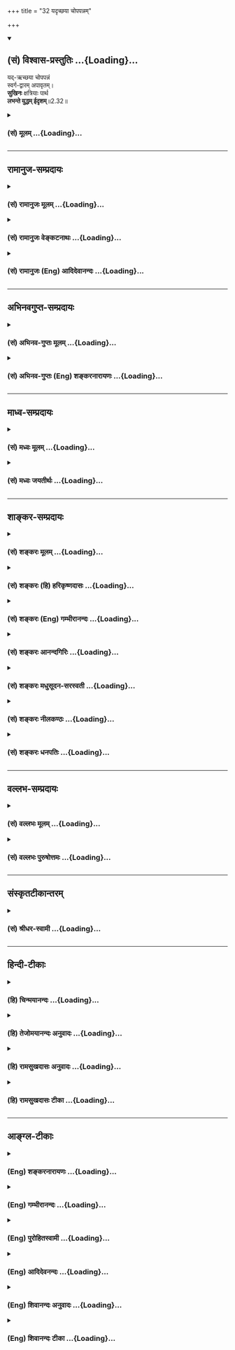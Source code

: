 +++
title = "32 यदृच्छया चोपपन्नम्"

+++
<div class="js_include" newlevelforh1="2" title="(सं) विश्वास-प्रस्तुतिः" unfilled url="/purANam_vaiShNavam/mahAbhAratam/06-bhIShma-parva/03-bhagavad-gItA-parva/saMskRtam/vishvAsa-prastutiH/02_sAnkhya-yogaH_sarva-/32_yadRchChayA_chopa.md">
<details open><summary><h2>(सं) विश्वास-प्रस्तुतिः ...{Loading}...</h2></summary>

यद्-ऋच्छया चोपपन्नं  
स्वर्ग-द्वारम् अपावृतम्।  
**सुखिनः** क्षत्रियाः पार्थ  
**लभन्ते युद्धम् ईदृशम्**॥2.32॥
</details>
</div>
<div class="js_include collapsed" newlevelforh1="3" title="(सं) मूलम्" unfilled url="/purANam_vaiShNavam/mahAbhAratam/06-bhIShma-parva/03-bhagavad-gItA-parva/saMskRtam/mUlam/02_sAnkhya-yogaH_sarva-/32_yadRchChayA_chopa.md">
<details><summary><h3>(सं) मूलम् ...{Loading}...</h3></summary>

यदृच्छया चोपपन्नं स्वर्गद्वारमपावृतम्।  
सुखिनः क्षत्रियाः पार्थ लभन्ते युद्धमीदृशम्।।2.32।।
</details>
</div>


_________________
## रामानुज-सम्प्रदायः
<div class="js_include collapsed" newlevelforh1="3" title="(सं) रामानुजः मूलम्" unfilled url="/purANam_vaiShNavam/mahAbhAratam/06-bhIShma-parva/03-bhagavad-gItA-parva/saMskRtam/rAmAnujaH/mUlam/02_sAnkhya-yogaH_sarva-/32_yadRchChayA_chopa.md">
<details><summary><h3>(सं) रामानुजः मूलम् ...{Loading}...</h3></summary>

।।2.32।। अयत्नोपनतम् इदं निरतिशयसुखोपायभूतं निर्विघ्नम् **ईदृशं युद्धं
सुखिनः** पुण्यवन्तः **क्षत्रिया लभन्ते।  
**

</details>
</div>
<div class="js_include collapsed" newlevelforh1="3" title="(सं) रामानुजः वेङ्कटनाथः" unfilled url="/purANam_vaiShNavam/mahAbhAratam/06-bhIShma-parva/03-bhagavad-gItA-parva/saMskRtam/rAmAnujaH/venkaTanAthaH/02_sAnkhya-yogaH_sarva-/32_yadRchChayA_chopa.md">
<details><summary><h3>(सं) रामानुजः वेङ्कटनाथः ...{Loading}...</h3></summary>

  
  
।।2.32।। पुनरपि प्राणिमारणस्यापि युद्धस्य प्रशंसामुखेनाधर्मभ्रममुन्मूलयति
यदृच्छयेति। यदृच्छयोपपन्नं इत्यत्राहेतुत्वादिभ्रमव्युदासायाह
अयत्नोपनतमिति। प्राक्तननिरतिशय
पुण्यविपाकलभ्यत्वादिदानीमयत्नोपनतत्वम्। निरतिशयसुखोपायभूतमिति।
स्वर्गशब्दो हियस्मिन्नोष्णं न शीतंयन्न दुःखेन सम्भिन्नं न च
ग्रस्तमनन्तरम्। अभिलाषोपनीतं तत्सुखं स्वर्गपदास्पदम् इति
निरतिशयसुखविशेषे व्युत्पन्नः। देशविशेषस्तु तादृशसुखभोगस्थानतया स्वर्गः।
धर्माणां च स्वतो निरतिशयसुखसाधनत्वं स्वभावः।
फलाभिसन्ध्यादिलक्षणप्रतिबन्धकवशादन्यथात्वमिति च्विप्रत्ययमप्रयुञ्जानस्य
भावः। अपावृतशब्दाभिप्रेतं निर्विघ्नत्वम्। सुखिनः इत्यस्यपुण्यवन्त इति
प्रतिपदम्। न हि सुखमेवेदृशयुद्धलाभहेतुः। अतोऽत्र  
  
सुखशब्देन सुखसाधनं लक्ष्यत इति भावः। यद्वाऽत्र सुखिशब्दः
सुखयोग्यत्वलक्षणसम्बन्धपरः। तद्योग्यत्वं च पुण्यवत्त्वमेवेति भावः।  
  
  
  

</details>
</div>
<div class="js_include collapsed" newlevelforh1="3" title="(सं) रामानुजः (Eng) आदिदेवानन्दः" unfilled url="/purANam_vaiShNavam/mahAbhAratam/06-bhIShma-parva/03-bhagavad-gItA-parva/saMskRtam/rAmAnujaH/english/AdidevAnandaH/02_sAnkhya-yogaH_sarva-/32_yadRchChayA_chopa.md">
<details><summary><h3>(सं) रामानुजः (Eng) आदिदेवानन्दः ...{Loading}...</h3></summary>

2.32 Only the fortunate Ksatriyas, i.e., the meritorious ones, gian such a war as this, which has come unsought, which is the means for the attainment of immeasurable bliss, and which gives an unobstructed pathway to heaven.

</details>
</div>


_________________
## अभिनवगुप्त-सम्प्रदायः
<div class="js_include collapsed" newlevelforh1="3" title="(सं) अभिनव-गुप्तः मूलम्" unfilled url="/purANam_vaiShNavam/mahAbhAratam/06-bhIShma-parva/03-bhagavad-gItA-parva/saMskRtam/abhinava-guptaH/mUlam/02_sAnkhya-yogaH_sarva-/32_yadRchChayA_chopa.md">
<details><summary><h3>(सं) अभिनव-गुप्तः मूलम् ...{Loading}...</h3></summary>

।।2.33।। यदृच्छयेति। अन्येऽपि ये +++(N omits ये)+++ काममयाः क्षत्रियाः
तैरपीदृशं युद्धं स्वर्गहेतुत्वात् न त्याज्यम्। किं पुनर्यस्य ईदृशं
ज्ञानमुपदिष्टम् इति तात्पर्यम्। न पुनः स्वर्गपर्यवसायी श्लोकः +++(N omit न
पुनः श्लोकः)+++।  

</details>
</div>
<div class="js_include collapsed" newlevelforh1="3" title="(सं) अभिनव-गुप्तः (Eng) शङ्करनारायणः" unfilled url="/purANam_vaiShNavam/mahAbhAratam/06-bhIShma-parva/03-bhagavad-gItA-parva/saMskRtam/abhinava-guptaH/english/shankaranArAyaNaH/02_sAnkhya-yogaH_sarva-/32_yadRchChayA_chopa.md">
<details><summary><h3>(सं) अभिनव-गुप्तः (Eng) शङ्करनारायणः ...{Loading}...</h3></summary>

2.32 Yadrcchaya etc. A war of this nature, because it is conducive to
the heaven, should not be avoided even by other such Ksatriyas who are
full of desires How much less \[it is to be avoided\] in the case of one
to whom the science of knowledge of this nature has been taught ; This
is what is intended to be conveyed \[here\] And the verse does not at
all end with \[determining how to attain\] the heaven. The very thing
(i.e. sin), fearing which you withdraw from the battle, will befall you
branching off hundredfold. This \[the Lord\] says-

</details>
</div>


_________________
## माध्व-सम्प्रदायः
<div class="js_include collapsed" newlevelforh1="3" title="(सं) मध्वः मूलम्" unfilled url="/purANam_vaiShNavam/mahAbhAratam/06-bhIShma-parva/03-bhagavad-gItA-parva/saMskRtam/madhvaH/mUlam/02_sAnkhya-yogaH_sarva-/32_yadRchChayA_chopa.md">
<details><summary><h3>(सं) मध्वः मूलम् ...{Loading}...</h3></summary>

।।2.32।। Sri Madhvacharya did not comment on this sloka.  
  

</details>
</div>
<div class="js_include collapsed" newlevelforh1="3" title="(सं) मध्वः जयतीर्थः" unfilled url="/purANam_vaiShNavam/mahAbhAratam/06-bhIShma-parva/03-bhagavad-gItA-parva/saMskRtam/madhvaH/jayatIrthaH/02_sAnkhya-yogaH_sarva-/32_yadRchChayA_chopa.md">
<details><summary><h3>(सं) मध्वः जयतीर्थः ...{Loading}...</h3></summary>

।।2.32।। Sri Jayatirtha did not comment on this sloka.  
  

</details>
</div>


_________________
## शाङ्कर-सम्प्रदायः
<div class="js_include collapsed" newlevelforh1="3" title="(सं) शङ्करः मूलम्" unfilled url="/purANam_vaiShNavam/mahAbhAratam/06-bhIShma-parva/03-bhagavad-gItA-parva/saMskRtam/shankaraH/mUlam/02_sAnkhya-yogaH_sarva-/32_yadRchChayA_chopa.md">
<details><summary><h3>(सं) शङ्करः मूलम् ...{Loading}...</h3></summary>

।।2.32।।  
  
यदृच्छया च अप्रार्थिततया उपपन्नम् आगतं स्वर्गद्वारम् अपावृतम् उद्धाटितं
ये एतत् ईदृशं युद्धं लभन्ते क्षत्रियाः हे पार्थ किं न सुखिनः ते  
एवं कर्तव्यताप्राप्तमपि  
  

</details>
</div>
<div class="js_include collapsed" newlevelforh1="3" title="(सं) शङ्करः (हि) हरिकृष्णदासः" unfilled url="/purANam_vaiShNavam/mahAbhAratam/06-bhIShma-parva/03-bhagavad-gItA-parva/saMskRtam/shankaraH/hindI/harikRShNadAsaH/02_sAnkhya-yogaH_sarva-/32_yadRchChayA_chopa.md">
<details><summary><h3>(सं) शङ्करः (हि) हरिकृष्णदासः ...{Loading}...</h3></summary>

।।2.32।। और भी वह युद्ध किसलिये कर्तव्य है सो कहते हैं  
  
हे पार्थ अनिच्छासे प्राप्त बिना माँगे मिले हुए ऐसे खुले हुए
स्वर्गद्वाररूप युद्धको जो क्षत्रिय पाते हैं क्या वे सुखी नहीं हैं।  

</details>
</div>
<div class="js_include collapsed" newlevelforh1="3" title="(सं) शङ्करः (Eng) गम्भीरानन्दः" unfilled url="/purANam_vaiShNavam/mahAbhAratam/06-bhIShma-parva/03-bhagavad-gItA-parva/saMskRtam/shankaraH/english/gambhIrAnandaH/02_sAnkhya-yogaH_sarva-/32_yadRchChayA_chopa.md">
<details><summary><h3>(सं) शङ्करः (Eng) गम्भीरानन्दः ...{Loading}...</h3></summary>

2.32 Why, again, does that battle become a duty; This is being answered
(as follows) \[A specific rule is more authoritative than a general
rule. Non-violence is a general rule enjoined by the scriptures, but the
duty of fighting is a specific rule for a Ksatriya.\]: Partha, O son of
Partha; are not those Ksatiryas sukhinah, happy \[Happy in this world as
also in the other.\] who labhante, come across; a yuddham, battle;
idrsam, of this kind; upapannam, which presents itself; yadrcchaya,
unsought for; and which is an apavrtam, open; svarga-dvaram, gate to
heaven; \[Rites and duties like sacrifices etc. yield their results
after the lapse of some time. But the Ksatriyas go to heaven immediatley
after dying in battle, because, unlike the minds of others, their minds
remaind fully engaged in their immediate duty.\]

</details>
</div>
<div class="js_include collapsed" newlevelforh1="3" title="(सं) शङ्करः आनन्दगिरिः" unfilled url="/purANam_vaiShNavam/mahAbhAratam/06-bhIShma-parva/03-bhagavad-gItA-parva/saMskRtam/shankaraH/AnandagiriH/02_sAnkhya-yogaH_sarva-/32_yadRchChayA_chopa.md">
<details><summary><h3>(सं) शङ्करः आनन्दगिरिः ...{Loading}...</h3></summary>

।।2.32।। युद्धस्य
गुर्वाद्यनेकप्राणिहिंसात्मकस्याहिंसाशास्त्रविरोधान्नास्ति कर्तव्यतेति
शङ्कते **कुतश्चेति।** अग्नीषोमीयहिंसादिवद्युद्धमपि क्षत्रियस्य
विहितत्वादनुष्ठेयं सामान्यशास्त्रतो विशेषशास्त्रस्य बलीयस्त्वादित्याह
**उच्यत इति।** तथापि युद्धे प्रवृत्तानामैहिकामुष्मिकस्यापि
सुखाभावादुपरतिरेव ततो युक्ता प्रतिभातीत्याशङ्क्याह **यदृच्छयेति।**
चिरेण चिरतरेण कालेन च यागाद्यनुष्ठायिनः स्वर्गादिभाजो भवन्ति
युध्यमानास्तु क्षत्रिया बहिर्मुखताविहीनाः सहसैव स्वर्गादिसुखभोक्तारस्तेन
तव कर्तव्यमेव युद्धमिति व्याख्यानेन स्फुटयति **यदृच्छयेत्यादिना।**
इहामुत्र च भाविसुखवतामेव क्षत्रियाणां
स्वधर्मभूतयुद्धसिद्धेस्तादर्थ्येनोत्थानं शोकमोहौ हित्वा
कर्तव्यमित्यर्थः।  

</details>
</div>
<div class="js_include collapsed" newlevelforh1="3" title="(सं) शङ्करः मधुसूदन-सरस्वती" unfilled url="/purANam_vaiShNavam/mahAbhAratam/06-bhIShma-parva/03-bhagavad-gItA-parva/saMskRtam/shankaraH/madhusUdana-sarasvatI/02_sAnkhya-yogaH_sarva-/32_yadRchChayA_chopa.md">
<details><summary><h3>(सं) शङ्करः मधुसूदन-सरस्वती ...{Loading}...</h3></summary>

।।2.32।। ननु युद्धस्य कर्तव्यत्वेऽपि न भीष्मद्रोणादिभिर्गुरुभिः सह
तत्कर्तुमुचितमतिगर्हितत्वादित्याशङ्क्याह यदृच्छया स्वप्रयत्नव्यतिरेकेण।
चोऽवधारणे। अप्रार्थनयैवोपस्थितमीदृशं भीष्मद्रोणादिवीरपुरुषप्रतियोगिकं
कीर्तिराज्यलाभदृष्टफलसाधनं युद्धं ये क्षत्रियाः प्रतियोगिकत्वेन लभन्ते
ते सुखभाज एव। जये सत्यनायासेनैव यशसो राज्यस्य च लाभात् पराजये  
  
वातिशीघ्रमेव स्वर्गस्य लाभादित्याह स्वर्गद्वारमपावृतमिति। अप्रतिबद्धं
स्वर्गसाधनं युद्धमव्यवधानेनैव स्वर्गजनकम्।  
  
ज्योतिष्टोमादिकं तु चिरतरेण। देहपातस्य प्रतिबन्धाभावस्य
चापेक्षणादित्यर्थः। स्वर्गद्वारमित्यनेन श्येनादिवत्प्रत्यवायशङ्का  
  
परिहृता। श्येनादयो हि विहिता अपि फलदोषेण दुष्टाः। तत्फलस्य शत्रुवधस्यन
हिंस्यात्सर्वा भूतानिब्राह्मणं न हन्यात् इत्यादिशास्त्रनिषिद्धस्य
प्रत्यवायजनकत्वात् फले विध्यभावाच्च नविधिस्पृष्टे निषेधानवकाशः इति
न्यायावतारः। युद्धस्य हि फलं स्वर्गः स च न निषिद्धः। तथाच मनुःआहवेषु
मिथोन्योन्यं जिघांसन्ते महीक्षितः। युध्यमानाः परं शक्त्या स्वर्गं
यान्त्यपराङ्मुखाः।। इति। युद्धं तु अग्नीषोभीयाद्यालम्भवद्विहित्वान्न
निषेधेन स्प्रष्टुं शक्यते  
  
षोडशिग्रहणादिवद्ग्रहणाग्रहणयोस्तुल्यबलतया विकल्पवत्सामान्यशास्त्रस्य
विशेषशास्त्रेण संकोचसंभवात्। तथाचविधिस्पृष्टे निषेधानवकाशः इति
न्यायाद्युद्धं न प्रत्यवायजनकम्। नापि
भीष्मद्रोणादिगुरुब्राह्मणादिवधनिमित्तो दोषस्तेषामाततायित्वात्। तदुक्तं
मनुनागुरुं वा बालवृद्धौ वा ब्राह्मणं वा बहुश्रुतम्। आततायिनमायान्तं
हन्यादेवाविचारयन्।। आततायिनमायान्तमपि वेदान्तपारगम्। जिघांसन्तं
जिघांसीयान्न तेन ब्रह्महा भवेत्।। नाततायिवधे दोषो हन्तुर्भवति कश्चन।।
इत्यादि। ननुस्मृत्योर्विरोधे न्यायस्तु बलवान्व्यवहारतः। अर्थशास्त्रात्तु
बलवद्धर्मशास्त्रमिति स्थितिः।। इति  
  
याज्ञवल्क्यवचनादाततायिब्राह्मणवधेऽपि प्रत्यवायोऽस्त्येव। ब्राह्मणं न
हन्यात् इति हि दृष्टप्रयोजनानपेक्षत्वाद्धर्मशास्त्रञ्जिघांसन्तं
जिघांसीयान्न तेन ब्रह्महा भवेत् इति च स्वजीवनार्थत्वादर्थशास्त्रम्।
अत्रोच्यतेब्रह्मणे ब्राह्मणमालभेत  
  
इतिवद्युद्धविधायकमपि धर्मशास्त्रमेव। सुखदुःखे समे कृत्वा इत्यत्र
दृष्टप्रयोजनानपेक्षत्वस्य वक्ष्यमाणत्वात्। याज्ञवल्क्यवचनं तु
दृष्टप्रयोजनोद्देश्यककूटयुद्धादिकृतवधविषयमित्यदोषः। मिताक्षराकारस्तु
धर्मार्थसंनिपातेऽर्थग्राहिण एतदेवेति  
  
द्वादशवार्षिकप्रायश्चित्तस्यैतच्छब्दपरामृष्टस्यापस्तम्बेन
विधानान्मित्रलब्ध्याद्यर्थशास्त्रानुसारेण चतुष्पाद्व्यवहारे शत्रोरपि
जये  
  
धर्मशास्त्रातिक्रमो न कर्तव्य इत्येतत्परं वचनमेतत् इत्याह। भवत्वेवं न नो
हानिः। तदेवं युद्धकरणे सुखोक्तेःस्वजनं हि कथं हत्वा सुखिनः स्याम माधव
इत्यर्जुनोक्तमपाकृतम्।  

</details>
</div>
<div class="js_include collapsed" newlevelforh1="3" title="(सं) शङ्करः नीलकण्ठः" unfilled url="/purANam_vaiShNavam/mahAbhAratam/06-bhIShma-parva/03-bhagavad-gItA-parva/saMskRtam/shankaraH/nIlakaNThaH/02_sAnkhya-yogaH_sarva-/32_yadRchChayA_chopa.md">
<details><summary><h3>(सं) शङ्करः नीलकण्ठः ...{Loading}...</h3></summary>

।।2.32।। किञ्च यदृच्छया अप्रार्थितमप्युपपन्नमुपस्थितं स्वर्गद्वारं
अपावृतमुद्धाटितं ये क्षत्रिया लभन्ते ते सुखिनो धन्या भवन्तीति संबन्धः।  

</details>
</div>
<div class="js_include collapsed" newlevelforh1="3" title="(सं) शङ्करः धनपतिः" unfilled url="/purANam_vaiShNavam/mahAbhAratam/06-bhIShma-parva/03-bhagavad-gItA-parva/saMskRtam/shankaraH/dhanapatiH/02_sAnkhya-yogaH_sarva-/32_yadRchChayA_chopa.md">
<details><summary><h3>(सं) शङ्करः धनपतिः ...{Loading}...</h3></summary>

।।2.32।। स्वधर्मत्वाद्युद्धं प्रयत्नेनापि क्षत्रियैः संपाद्यते तव तु
भाग्यवशाद्भवत्प्रयन्त्रींविनैवोपपन्नं अतः कर्तव्यमेवेत्याह
**यदृच्छयेति।** अप्रार्थिततयागतं सद्यःस्वर्गप्रदं यतः उद्धाटितं
स्वर्गद्वारं ये ईदृशं युद्धं क्षत्रिया लभन्ते त एव सुखिनः राज्य
स्वर्गादिसुखभाजः। पार्थेति संबोधयन्स्वोत्साहसदृशे उत्साहे प्रेरयति।  

</details>
</div>


_________________
## वल्लभ-सम्प्रदायः
<div class="js_include collapsed" newlevelforh1="3" title="(सं) वल्लभः मूलम्" unfilled url="/purANam_vaiShNavam/mahAbhAratam/06-bhIShma-parva/03-bhagavad-gItA-parva/saMskRtam/vallabhaH/mUlam/02_sAnkhya-yogaH_sarva-/32_yadRchChayA_chopa.md">
<details><summary><h3>(सं) वल्लभः मूलम् ...{Loading}...</h3></summary>

।।2.32।। तदेतदुपपादयति यदृच्छयेति। सुखिनो भाग्यवन्तः युद्धं
स्वर्गद्वारभूतम्। द्वौ सम्मताविह मृत्यू दुरापौ इति भागवतवाक्यात्
6।10।33।  

</details>
</div>
<div class="js_include collapsed" newlevelforh1="3" title="(सं) वल्लभः पुरुषोत्तमः" unfilled url="/purANam_vaiShNavam/mahAbhAratam/06-bhIShma-parva/03-bhagavad-gItA-parva/saMskRtam/vallabhaH/puruShottamaH/02_sAnkhya-yogaH_sarva-/32_yadRchChayA_chopa.md">
<details><summary><h3>(सं) वल्लभः पुरुषोत्तमः ...{Loading}...</h3></summary>

  
  
।।2.32।। तस्मादेतादृशं भाग्यवन्त एव लभन्ते इत्याह यदृच्छयेति। यदृच्छया
भगवदिच्छया उपपन्नम्। अपावृतमुद्धाटितकपाटस्वर्गद्वारम्। ईदृशं युद्धं
क्षत्ति्रयाः सुखिनो भाग्यवन्तो लभन्ते। प्राप्नुवन्ति एतादृशयुद्धाप्तौ
भाग्यवत्त्वं भगवदिच्छयानुरूपत्वाद्भगवत्सन्निधित्वाच्चेति भावः।  
  
  
  

</details>
</div>


_________________
## संस्कृतटीकान्तरम्
<div class="js_include collapsed" newlevelforh1="3" title="(सं) श्रीधर-स्वामी" unfilled url="/purANam_vaiShNavam/mahAbhAratam/06-bhIShma-parva/03-bhagavad-gItA-parva/saMskRtam/shrIdhara-svAmI/02_sAnkhya-yogaH_sarva-/32_yadRchChayA_chopa.md">
<details><summary><h3>(सं) श्रीधर-स्वामी ...{Loading}...</h3></summary>

।।2.32।। किंच महति श्रेयसि स्वयमेवोपगते सति कुतो विकम्पस इत्याह
**यद्दच्छयेति।** यदृच्छयाऽप्रार्थितमेवोपपन्नं प्राप्तमीदृशं युद्धं
सुखिनः सभाग्या एव लभन्ते। यतो निरावरणं स्वर्गद्वारमेवैतत्। यद्वा य
एवंविधं युद्धं लभन्ते त एव सुखिन इत्यर्थः। एतेनस्वजनं हि कथं हत्वा
सुखिनः स्याम इति यदुक्तं तन्निरस्तं भवति।  

</details>
</div>


_________________
## हिन्दी-टीकाः
<div class="js_include collapsed" newlevelforh1="3" title="(हि) चिन्मयानन्दः" unfilled url="/purANam_vaiShNavam/mahAbhAratam/06-bhIShma-parva/03-bhagavad-gItA-parva/hindI/chinmayAnandaH/02_sAnkhya-yogaH_sarva-/32_yadRchChayA_chopa.md">
<details><summary><h3>(हि) चिन्मयानन्दः ...{Loading}...</h3></summary>

।।2.32।। क्षत्रिय शब्द का तात्पर्य यहाँ जन्म से निश्चित की हुई क्षत्रिय
जाति से नहीं है। यह व्यक्ति के मन की कतिपय विशिष्ट वासनाओं की ओर संकेत
करता है। क्षत्रिय प्रवृति का व्यक्ति वह है जिसमें सार्मथ्य और उत्साह का
ऐसा उफान हो कि वह दुर्बल और दरिद्र लोगों की रक्षा के साथ संस्कृति के
शत्रुओं से राष्ट्र का रक्षण कर सके। हिन्दू नीतिशास्त्र के अनुसार ऐसे
नेतृत्व के गुणों से सम्पन्न व्यक्ति को स्वयं ही संस्कृति का विनाशक और
आक्रमणकारी नहीं होना चाहिये। किन्तु अधर्म का प्रतिकार न करने की
कायरतापूर्ण भावना भी हिन्दुओं की परम्परा नहीं है। जब भी कभी ऐसा सुअवसर
प्राप्त हो तो क्षत्रियों का कर्तव्य है कि वे इसे स्वर्ण अवसर समझ कर
राष्ट्र का रक्षण करें। इस प्रकार के धर्मयुद्ध स्वर्ग की प्राप्ति के लिए
खुले हुए द्वार के समान होते हैं।  
यहाँ ध्यान देने योग्य बात यह है कि भगवान् श्रीकृष्ण अपने तर्क प्रस्तुत
करते हुए वेदान्त के सर्वोच्च सिद्धांत से उतर कर भौतिकवादियों के स्तर पर
आये और उससे भी नीचे के स्तर पर आकर वे जगत् के एक सामान्य व्यक्ति के
दृष्टिकोण से भी परिस्थिति का परीक्षण करते हैं। इन विभिन्न दृष्टिकोणों से
वे अर्जुन को यह सिद्ध कर दिखाते हैं कि उसका युद्ध करना उचित है।  
निश्चय ही युद्ध करना तुम्हारा कर्तव्य है और अब यदि इसे छोड़कर तुम भागते
हो तब  

</details>
</div>
<div class="js_include collapsed" newlevelforh1="3" title="(हि) तेजोमयानन्दः अनुवादः" unfilled url="/purANam_vaiShNavam/mahAbhAratam/06-bhIShma-parva/03-bhagavad-gItA-parva/hindI/tejomayAnandaH/anuvAdaH/02_sAnkhya-yogaH_sarva-/32_yadRchChayA_chopa.md">
<details><summary><h3>(हि) तेजोमयानन्दः अनुवादः ...{Loading}...</h3></summary>

।।2.32।। और हे पार्थ ! अपने आप प्राप्त हुए और स्वर्ग के लिए खुले हुए
द्वाररूप इस प्रकार के युद्ध को भाग्यवान क्षत्रिय लोग ही पाते हैं।।

</details>
</div>
<div class="js_include collapsed" newlevelforh1="3" title="(हि) रामसुखदासः अनुवादः" unfilled url="/purANam_vaiShNavam/mahAbhAratam/06-bhIShma-parva/03-bhagavad-gItA-parva/hindI/rAmasukhadAsaH/anuvAdaH/02_sAnkhya-yogaH_sarva-/32_yadRchChayA_chopa.md">
<details><summary><h3>(हि) रामसुखदासः अनुवादः ...{Loading}...</h3></summary>

।।2.32।। अपने-आप प्राप्त हुआ युद्ध खुला हुआ स्वर्गका दरवाजा भी है। हे
पृथानन्दन ! वे क्षत्रिय बड़े सुखी (भाग्यशाली) हैं, जिनको ऐसा युद्ध
प्राप्त होता है।

</details>
</div>
<div class="js_include collapsed" newlevelforh1="3" title="(हि) रामसुखदासः टीका" unfilled url="/purANam_vaiShNavam/mahAbhAratam/06-bhIShma-parva/03-bhagavad-gItA-parva/hindI/rAmasukhadAsaH/TIkA/02_sAnkhya-yogaH_sarva-/32_yadRchChayA_chopa.md">
<details><summary><h3>(हि) रामसुखदासः टीका ...{Loading}...</h3></summary>

2.32।।***व्याख्या--*****'यदृच्छया चोपपन्नं
स्वर्गद्वारमपावृतम्'--**पाण्डवोंसे जूआ खेलनेमें दुर्योधनने यह शर्त रखी
थी कि अगर इसमें आप हार जायँगे, तो आपको बारह वर्षका वनवास और एक वर्षका
अज्ञातवास भोगना होगा। तेरहवें वर्षके बाद आपको अपना राज्य मिल जायगा।
परन्तु अज्ञातवासमें अगर हमलोग आपलोगोंको खोज लेंगे, तो आप-लोगोंको दुबारा
बारह वर्षका वनवास भोगना पड़ेगा। जूएमें हार जानेपर शर्तके अनुसार
पाण्डवोंने बारह वर्षका वनवास और एक वर्षका अज्ञातवास भोग लिया। उसके बाद
जब उन्होंने अपना राज्य माँगा, तब दुर्योधनने कहा कि मैं बिना युद्ध किये
सुईकी तीखी नोक-जितनी जमीन भी नहीं दूँगा। दुर्योधनके ऐसा कहनेपर भी
पाण्डवोंकी ओरसे बार-बार सन्धिका प्रस्ताव रखा गया, पर दुर्योधनने
पाण्डवोंसे सन्धि स्वीकार नहीं की। इसलिये भगवान् अर्जुनसे कहते हैं कि यह
युद्ध तुमलोगोंको अपने-आप प्राप्त हुआ है। अपने-आप प्राप्त हुए धर्ममय
युद्ध में

</details>
</div>


_________________
## आङ्ग्ल-टीकाः
<div class="js_include collapsed" newlevelforh1="3" title="(Eng) शङ्करनारायणः" unfilled url="/purANam_vaiShNavam/mahAbhAratam/06-bhIShma-parva/03-bhagavad-gItA-parva/english/shankaranArAyaNaH/02_sAnkhya-yogaH_sarva-/32_yadRchChayA_chopa.md">
<details><summary><h3>(Eng) शङ्करनारायणः ...{Loading}...</h3></summary>

2.32. O son of Prtha ! By good fortune, Ksatriyas, desirous of happiness, get a war of this type \[to fight\], which has come on its own accord and which is an open door to the heaven.

</details>
</div>
<div class="js_include collapsed" newlevelforh1="3" title="(Eng) गम्भीरानन्दः" unfilled url="/purANam_vaiShNavam/mahAbhAratam/06-bhIShma-parva/03-bhagavad-gItA-parva/english/gambhIrAnandaH/02_sAnkhya-yogaH_sarva-/32_yadRchChayA_chopa.md">
<details><summary><h3>(Eng) गम्भीरानन्दः ...{Loading}...</h3></summary>

2.32 O son of Partha, happy are the Ksatriyas who come across this kind of a battle, which presents itself unsought for and which is an open gate to heaven.

</details>
</div>
<div class="js_include collapsed" newlevelforh1="3" title="(Eng) पुरोहितस्वामी" unfilled url="/purANam_vaiShNavam/mahAbhAratam/06-bhIShma-parva/03-bhagavad-gItA-parva/english/purohitasvAmI/02_sAnkhya-yogaH_sarva-/32_yadRchChayA_chopa.md">
<details><summary><h3>(Eng) पुरोहितस्वामी ...{Loading}...</h3></summary>

2.32 Blessed are the soldiers who find their opportunity. This opportunity has opened for thee the gates of heaven.

</details>
</div>
<div class="js_include collapsed" newlevelforh1="3" title="(Eng) आदिदेवनन्दः" unfilled url="/purANam_vaiShNavam/mahAbhAratam/06-bhIShma-parva/03-bhagavad-gItA-parva/english/AdidevanandaH/02_sAnkhya-yogaH_sarva-/32_yadRchChayA_chopa.md">
<details><summary><h3>(Eng) आदिदेवनन्दः ...{Loading}...</h3></summary>

2.32 Happy are the Ksatriyas, O Arjuna, to whom a war like this comes of its own accord; it opens the gate to heaven.

</details>
</div>
<div class="js_include collapsed" newlevelforh1="3" title="(Eng) शिवानन्दः अनुवादः" unfilled url="/purANam_vaiShNavam/mahAbhAratam/06-bhIShma-parva/03-bhagavad-gItA-parva/english/shivAnandaH/anuvAdaH/02_sAnkhya-yogaH_sarva-/32_yadRchChayA_chopa.md">
<details><summary><h3>(Eng) शिवानन्दः अनुवादः ...{Loading}...</h3></summary>

2.32 Happy are the Kshatriyas, O Arjuna! who are called upon to fight in such a battle that comes of itself as an open door to heaven.

</details>
</div>
<div class="js_include collapsed" newlevelforh1="3" title="(Eng) शिवानन्दः टीका" unfilled url="/purANam_vaiShNavam/mahAbhAratam/06-bhIShma-parva/03-bhagavad-gItA-parva/english/shivAnandaH/TIkA/02_sAnkhya-yogaH_sarva-/32_yadRchChayA_chopa.md">
<details><summary><h3>(Eng) शिवानन्दः टीका ...{Loading}...</h3></summary>

2.32 यदृच्छया of itself; च and; उपपन्नम् come; स्वर्गद्वारम् the gate of heaven; अपावृतम् opened; सुखिनः happy; क्षत्रियाः Kshatriyas; पार्थ O Partha; लभन्ते obtain; युद्धम् battle; ईदृशम् such.Commentary The scriptures declare that if a Kshatriya dies for a righteous cause on the battlefield; he at once goes to heaven.

</details>
</div>
